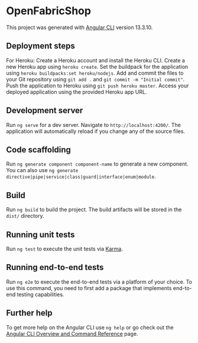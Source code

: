 # OpenFabricShop

This project was generated with [Angular CLI](https://github.com/angular/angular-cli) version 13.3.10.
## Deployment steps

For Heroku:
Create a Heroku account and install the Heroku CLI.
Create a new Heroku app using `heroku create`.
Set the buildpack for the application using `heroku buildpacks:set heroku/nodejs`.
Add and commit the files to your Git repository using `git add .` and `git commit -m "Initial commit"`.
Push the application to Heroku using `git push heroku master`.
Access your deployed application using the provided Heroku app URL.
## Development server

Run `ng serve` for a dev server. Navigate to `http://localhost:4200/`. The application will automatically reload if you change any of the source files.

## Code scaffolding

Run `ng generate component component-name` to generate a new component. You can also use `ng generate directive|pipe|service|class|guard|interface|enum|module`.

## Build

Run `ng build` to build the project. The build artifacts will be stored in the `dist/` directory.

## Running unit tests

Run `ng test` to execute the unit tests via [Karma](https://karma-runner.github.io).

## Running end-to-end tests

Run `ng e2e` to execute the end-to-end tests via a platform of your choice. To use this command, you need to first add a package that implements end-to-end testing capabilities.

## Further help

To get more help on the Angular CLI use `ng help` or go check out the [Angular CLI Overview and Command Reference](https://angular.io/cli) page.
